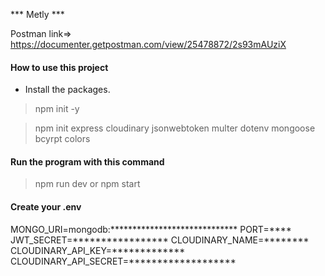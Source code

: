 *** Metly ***
 

Postman link=> https://documenter.getpostman.com/view/25478872/2s93mAUziX

 #### How to use this project

- Install the packages.

> npm init -y

> npm init
express
cloudinary
jsonwebtoken
multer
dotenv
mongoose
bcyrpt
colors



#### Run the program with this command

> npm run dev or npm start


#### Create your .env

MONGO_URI=mongodb:*****************************
PORT=****
JWT_SECRET=*****************
CLOUDINARY_NAME=********
CLOUDINARY_API_KEY=*************
CLOUDINARY_API_SECRET=*******************


